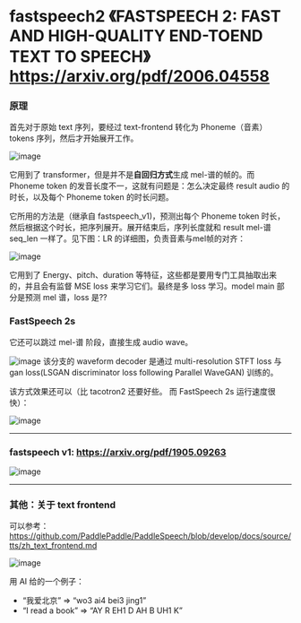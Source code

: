 # fastspeech2 《FASTSPEECH 2: FAST AND HIGH-QUALITY END-TOEND TEXT TO SPEECH》 https://arxiv.org/pdf/2006.04558

### 原理
首先对于原始 text 序列，要经过 text-frontend 转化为 Phoneme（音素） tokens 序列，然后才开始展开工作。

![image](https://github.com/user-attachments/assets/6c56557b-b6fb-4d84-9c3b-8942013b4ca5)

它用到了 transformer，但是并不是**自回归方式**生成 mel-谱的帧的。而 Phoneme token 的发音长度不一，这就有问题是：怎么决定最终 result audio 的时长，以及每个 Phoneme token 的时长问题。

它所用的方法是（继承自 fastspeech_v1)，预测出每个 Phoneme token 时长，然后根据这个时长，把序列展开。展开结束后，序列长度就和 result mel-谱 seq_len 一样了。见下图：LR 的详细图，负责音素与mel帧的对齐：

![image](https://github.com/user-attachments/assets/018b02f7-22ea-43e2-a71b-4ed122ad9591)

它用到了 Energy、pitch、duration 等特征，这些都是要用专门工具抽取出来的，并且会有监督 MSE loss 来学习它们。最终是多 loss 学习。model main 部分是预测 mel 谱，loss 是??

### FastSpeech 2s

它还可以跳过 mel-谱 阶段，直接生成 audio wave。

![image](https://github.com/user-attachments/assets/2b522d53-2b30-4f77-a6de-817cf8783f6f)
该分支的 waveform decoder 是通过 multi-resolution STFT loss 与 gan loss(LSGAN discriminator loss following Parallel WaveGAN) 训练的。

该方式效果还可以（比 tacotron2 还要好些。 而 FastSpeech 2s 运行速度很快）：

![image](https://github.com/user-attachments/assets/8fe7a18c-f84a-48ba-abf5-804efbe6ca27)

---

### fastspeech v1: https://arxiv.org/pdf/1905.09263

![image](https://github.com/user-attachments/assets/5c02a376-4be5-4975-ab4f-190fb1ad0761)

---

### 其他：关于 text frontend

可以参考： https://github.com/PaddlePaddle/PaddleSpeech/blob/develop/docs/source/tts/zh_text_frontend.md

![image](https://github.com/user-attachments/assets/8872d189-840b-4f2f-a1e1-4872fc5c4ca5)

用 AI 给的一个例子：
- “我爱北京” => “wo3 ai4 bei3 jing1”
- “I read a book” => “AY R EH1 D AH B UH1 K”
